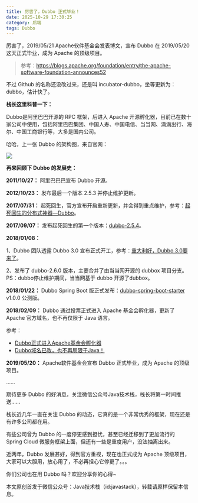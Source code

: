 ```yaml
---
title: 厉害了，Dubbo 正式毕业！
date: 2025-10-29 17:30:25
category: 后端
tags: Dubbo
---
```


厉害了，2019/05/21 Apache软件基金会发表博文，宣布 Dubbo 在 2019/05/20 这天正式毕业，成为 Apache 的顶级项目。

> 参考：https://blogs.apache.org/foundation/entry/the-apache-software-foundation-announces52

不过 Github 的名称还没改过来，还是叫 incubator-dubbo，坐等更新为：dubbo，估计快了。

**栈长这里科普一下：**

Dubbo是阿里巴巴开源的 RPC 框架，后进入 Apache 开源孵化器，目前已在数十家公司中使用，包括阿里巴巴集团、中国人寿、中国电信、当当网、滴滴出行、海尔、中国工商银行等，大多是国内公司。

哈哈，上一张 Dubbo 的架构图，来自官网：

![](http://img.javastack.cn/20190521155904.png)

**再来回顾下 Dubbo 的发展史：**

**2011/10/27：** 阿里巴巴巴宣布 Dubbo 开源。

**2012/10/23：** 发布最后一个版本 2.5.3 并停止维护更新。

**2017/07/31：** 起死回生，官方宣布开启重新更新，并会得到重点维护，参考：[起死回生的分布式神器—Dubbo](https://mp.weixin.qq.com/s/QNGir1_1TOCNv7AfFAHVLg)。

**2017/09/07：** 发布起死回生的第一个版本：[dubbo-2.5.4](https://mp.weixin.qq.com/s/DEG-i3Y5u4dajS05gmJboA)。

**2018/01/08：**

1、Dubbo 团队透露 Dubbo 3.0 宣布正式开工，参考：[重大利好，Dubbo 3.0要来了](https://mp.weixin.qq.com/s/_ir3bm1G5q7SNfdIwKSP2A)。

2、发布了 dubbo-2.6.0 版本，主要合并了由当当网开源的 dubbox 项目分支。PS：dubbo停止维护期间，当当网基于 dubbo 开源了dubbox。

**2018/01/22：** Dubbo Spring Boot 版正式发布：[dubbo-spring-boot-starter](https://mp.weixin.qq.com/s/yCcIMcn1MfwItycsPFgfOA) v1.0.0 公测版。

**2018/02/09：** Dubbo 通过投票正式进入 Apache 基金会孵化器，更新了 Apache 官方域名，也不再仅限于 Java 语言。

参考：

- [Dubbo正式进入Apache基金会孵化器](https://mp.weixin.qq.com/s/c5p9VW7Pfe1Hv2S-vvFaLQ)
- [Dubbo域名已改，也不再局限于Java！](https://mp.weixin.qq.com/s/ZkFh851uwLJwT2cxYNuFWg)

**2019/05/20：** Apache软件基金会宣布 Dubbo 正式毕业，成为 Apache 的顶级项目。

……

期待更多 Dubbo 的好消息，关注微信公众号Java技术栈，栈长将第一时间推送……

栈长近几年一直在关注 Dubbo 的动态，它真的是一个非常优秀的框架，现在还是有许多公司都在用。

有些公司曾为 Dubbo 的一度停更感到担忧，甚至已经迁移到了更加流行的 Spring Cloud 微服务框架上面，但还有一些是重度用户，没法抽离出来。

近两年，Dubbo 发展甚好，得到官方重视，现在也正式成为 Apache 顶级项目，大家可以大胆用，放心用了，不必再担心它停更了。。。

你们公司也在用 Dubbo 吗？欢迎分享你的心得~

本文原创首发于微信公众号：Java技术栈（id:javastack），转载请原样保留本信息。